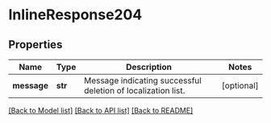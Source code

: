 # InlineResponse204

## Properties
Name | Type | Description | Notes
------------ | ------------- | ------------- | -------------
**message** | **str** | Message indicating successful deletion of localization list. | [optional] 

[[Back to Model list]](../README.md#documentation-for-models) [[Back to API list]](../README.md#documentation-for-api-endpoints) [[Back to README]](../README.md)


